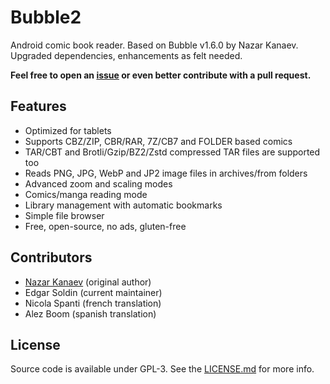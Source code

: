 # Bubble2

Android comic book reader. Based on Bubble v1.6.0 by Nazar Kanaev.<br>
Upgraded dependencies, enhancements as felt needed. 

**Feel free to open an [issue](https://github.com/edeso/bubble2/issues) or even better contribute with a pull request.**

## Features

* Optimized for tablets
* Supports CBZ/ZIP, CBR/RAR, 7Z/CB7 and FOLDER based comics
* TAR/CBT and Brotli/Gzip/BZ2/Zstd compressed TAR files are supported too
* Reads PNG, JPG, WebP and JP2 image files in archives/from folders
* Advanced zoom and scaling modes
* Comics/manga reading mode
* Library management with automatic bookmarks
* Simple file browser
* Free, open-source, no ads, gluten-free

## Contributors

* [Nazar Kanaev](https://github.com/nkanaev) (original author)
* Edgar Soldin (current maintainer)
* Nicola Spanti (french translation)
* Alez Boom (spanish translation)

## License

Source code is available under GPL-3. See the [LICENSE.md](https://github.com/edeso/bubble2/blob/master/LICENSE.md)  for more info.
